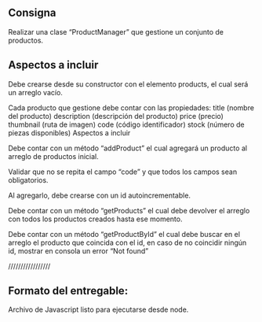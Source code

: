 ## Consigna

Realizar una clase “ProductManager” que gestione un conjunto de productos.

## Aspectos a incluir

Debe crearse desde su constructor con el elemento products, el cual será un arreglo vacío.

Cada producto que gestione debe contar con las propiedades:
title (nombre del producto)
description (descripción del producto)
price (precio)
thumbnail (ruta de imagen)
code (código identificador)
stock (número de piezas disponibles)
Aspectos a incluir

Debe contar con un método “addProduct” el cual agregará un producto al arreglo de productos inicial.

Validar que no se repita el campo “code” y que todos los campos sean obligatorios.

Al agregarlo, debe crearse con un id autoincrementable.

Debe contar con un método “getProducts” el cual debe devolver el arreglo con todos los productos creados hasta ese momento.

Debe contar con un método “getProductById” el cual debe buscar en el arreglo el producto que coincida con el id, en caso de no coincidir ningún id, mostrar en consola un error “Not found”

/////////////////

## Formato del entregable:

Archivo de Javascript listo para ejecutarse desde node.
